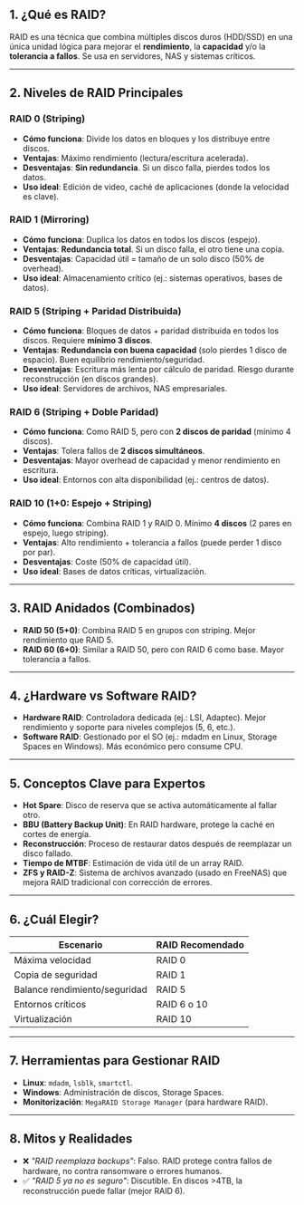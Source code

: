 
## **1. ¿Qué es RAID?**
RAID es una técnica que combina múltiples discos duros (HDD/SSD) en una única unidad lógica para mejorar el **rendimiento**, la **capacidad** y/o la **tolerancia a fallos**. Se usa en servidores, NAS y sistemas críticos.

---

## **2. Niveles de RAID Principales**
### **RAID 0 (Striping)**
- **Cómo funciona**: Divide los datos en bloques y los distribuye entre discos.
- **Ventajas**: Máximo rendimiento (lectura/escritura acelerada).
- **Desventajas**: **Sin redundancia**. Si un disco falla, pierdes todos los datos.
- **Uso ideal**: Edición de video, caché de aplicaciones (donde la velocidad es clave).

### **RAID 1 (Mirroring)**
- **Cómo funciona**: Duplica los datos en todos los discos (espejo).
- **Ventajas**: **Redundancia total**. Si un disco falla, el otro tiene una copia.
- **Desventajas**: Capacidad útil = tamaño de un solo disco (50% de overhead).
- **Uso ideal**: Almacenamiento crítico (ej.: sistemas operativos, bases de datos).

### **RAID 5 (Striping + Paridad Distribuida)**
- **Cómo funciona**: Bloques de datos + paridad distribuida en todos los discos. Requiere **mínimo 3 discos**.
- **Ventajas**: **Redundancia con buena capacidad** (solo pierdes 1 disco de espacio). Buen equilibrio rendimiento/seguridad.
- **Desventajas**: Escritura más lenta por cálculo de paridad. Riesgo durante reconstrucción (en discos grandes).
- **Uso ideal**: Servidores de archivos, NAS empresariales.

### **RAID 6 (Striping + Doble Paridad)**
- **Cómo funciona**: Como RAID 5, pero con **2 discos de paridad** (mínimo 4 discos).
- **Ventajas**: Tolera fallos de **2 discos simultáneos**.
- **Desventajas**: Mayor overhead de capacidad y menor rendimiento en escritura.
- **Uso ideal**: Entornos con alta disponibilidad (ej.: centros de datos).

### **RAID 10 (1+0: Espejo + Striping)**
- **Cómo funciona**: Combina RAID 1 y RAID 0. Mínimo **4 discos** (2 pares en espejo, luego striping).
- **Ventajas**: Alto rendimiento + tolerancia a fallos (puede perder 1 disco por par).
- **Desventajas**: Coste (50% de capacidad útil).
- **Uso ideal**: Bases de datos críticas, virtualización.

---

## **3. RAID Anidados (Combinados)**
- **RAID 50 (5+0)**: Combina RAID 5 en grupos con striping. Mejor rendimiento que RAID 5.
- **RAID 60 (6+0)**: Similar a RAID 50, pero con RAID 6 como base. Mayor tolerancia a fallos.

---

## **4. ¿Hardware vs Software RAID?**
- **Hardware RAID**: Controladora dedicada (ej.: LSI, Adaptec). Mejor rendimiento y soporte para niveles complejos (5, 6, etc.).
- **Software RAID**: Gestionado por el SO (ej.: mdadm en Linux, Storage Spaces en Windows). Más económico pero consume CPU.

---

## **5. Conceptos Clave para Expertos**
- **Hot Spare**: Disco de reserva que se activa automáticamente al fallar otro.
- **BBU (Battery Backup Unit)**: En RAID hardware, protege la caché en cortes de energía.
- **Reconstrucción**: Proceso de restaurar datos después de reemplazar un disco fallado.
- **Tiempo de MTBF**: Estimación de vida útil de un array RAID.
- **ZFS y RAID-Z**: Sistema de archivos avanzado (usado en FreeNAS) que mejora RAID tradicional con corrección de errores.

---

## **6. ¿Cuál Elegir?**
| Escenario               | RAID Recomendado |
|-------------------------|------------------|
| Máxima velocidad        | RAID 0           |
| Copia de seguridad      | RAID 1           |
| Balance rendimiento/seguridad | RAID 5           |
| Entornos críticos       | RAID 6 o 10      |
| Virtualización          | RAID 10          |

---

## **7. Herramientas para Gestionar RAID**
- **Linux**: `mdadm`, `lsblk`, `smartctl`.
- **Windows**: Administración de discos, Storage Spaces.
- **Monitorización**: `MegaRAID Storage Manager` (para hardware RAID).

---

## **8. Mitos y Realidades**
- ❌ *"RAID reemplaza backups"*: Falso. RAID protege contra fallos de hardware, no contra ransomware o errores humanos.
- ✅ *"RAID 5 ya no es seguro"*: Discutible. En discos >4TB, la reconstrucción puede fallar (mejor RAID 6).

